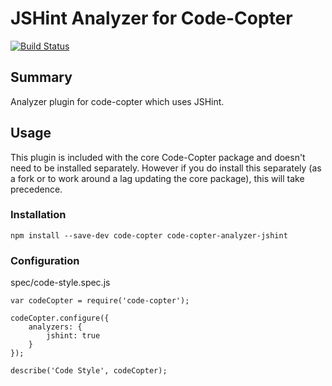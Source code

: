 # JSHint Analyzer for Code-Copter

[![Build Status](https://travis-ci.org/jtheriault/code-copter-analyzer-jshint.svg)](https://travis-ci.org/jtheriault/code-copter-analyzer-jshint)

## Summary
Analyzer plugin for code-copter which uses JSHint.

## Usage
This plugin is included with the core Code-Copter package and doesn't need to be installed separately. However if you do install this separately (as a fork or to work around a lag updating the core package), this will take precedence.

### Installation

    npm install --save-dev code-copter code-copter-analyzer-jshint

### Configuration

spec/code-style.spec.js

    var codeCopter = require('code-copter');

    codeCopter.configure({
        analyzers: {
            jshint: true
        }
    });

    describe('Code Style', codeCopter);
